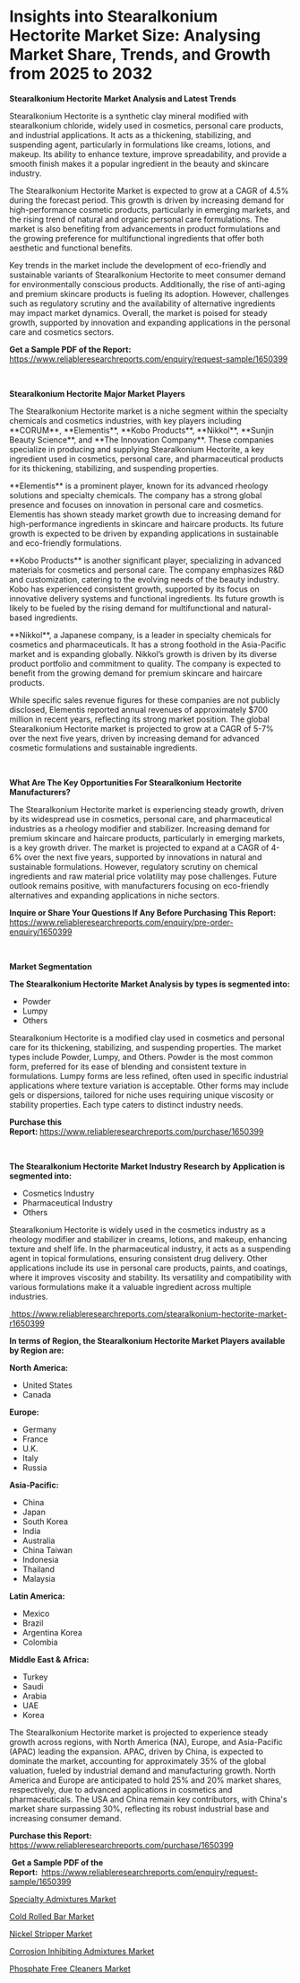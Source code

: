 <p><h1>Insights into Stearalkonium Hectorite Market Size: Analysing Market Share, Trends, and Growth from 2025 to 2032</h1></p><p><strong>Stearalkonium Hectorite Market Analysis and Latest Trends</strong></p>
<p><p>Stearalkonium Hectorite is a synthetic clay mineral modified with stearalkonium chloride, widely used in cosmetics, personal care products, and industrial applications. It acts as a thickening, stabilizing, and suspending agent, particularly in formulations like creams, lotions, and makeup. Its ability to enhance texture, improve spreadability, and provide a smooth finish makes it a popular ingredient in the beauty and skincare industry.</p><p>The Stearalkonium Hectorite Market is expected to grow at a CAGR of 4.5% during the forecast period. This growth is driven by increasing demand for high-performance cosmetic products, particularly in emerging markets, and the rising trend of natural and organic personal care formulations. The market is also benefiting from advancements in product formulations and the growing preference for multifunctional ingredients that offer both aesthetic and functional benefits.</p><p>Key trends in the market include the development of eco-friendly and sustainable variants of Stearalkonium Hectorite to meet consumer demand for environmentally conscious products. Additionally, the rise of anti-aging and premium skincare products is fueling its adoption. However, challenges such as regulatory scrutiny and the availability of alternative ingredients may impact market dynamics. Overall, the market is poised for steady growth, supported by innovation and expanding applications in the personal care and cosmetics sectors.</p></p>
<p><strong>Get a Sample PDF of the Report:&nbsp;</strong> <a href="https://www.reliableresearchreports.com/enquiry/request-sample/1650399?utm_campaign=83&utm_medium=2&utm_source=Github&utm_content=ia&utm_term=25012025&utm_id=stearalkonium-hectorite">https://www.reliableresearchreports.com/enquiry/request-sample/1650399</a></p>
<p>&nbsp;</p>
<p><strong>Stearalkonium Hectorite Major Market Players</strong></p>
<p><p>The Stearalkonium Hectorite market is a niche segment within the specialty chemicals and cosmetics industries, with key players including **CORUM**, **Elementis**, **Kobo Products**, **Nikkol**, **Sunjin Beauty Science**, and **The Innovation Company**. These companies specialize in producing and supplying Stearalkonium Hectorite, a key ingredient used in cosmetics, personal care, and pharmaceutical products for its thickening, stabilizing, and suspending properties.</p><p>**Elementis** is a prominent player, known for its advanced rheology solutions and specialty chemicals. The company has a strong global presence and focuses on innovation in personal care and cosmetics. Elementis has shown steady market growth due to increasing demand for high-performance ingredients in skincare and haircare products. Its future growth is expected to be driven by expanding applications in sustainable and eco-friendly formulations.</p><p>**Kobo Products** is another significant player, specializing in advanced materials for cosmetics and personal care. The company emphasizes R&D and customization, catering to the evolving needs of the beauty industry. Kobo has experienced consistent growth, supported by its focus on innovative delivery systems and functional ingredients. Its future growth is likely to be fueled by the rising demand for multifunctional and natural-based ingredients.</p><p>**Nikkol**, a Japanese company, is a leader in specialty chemicals for cosmetics and pharmaceuticals. It has a strong foothold in the Asia-Pacific market and is expanding globally. Nikkol’s growth is driven by its diverse product portfolio and commitment to quality. The company is expected to benefit from the growing demand for premium skincare and haircare products.</p><p>While specific sales revenue figures for these companies are not publicly disclosed, Elementis reported annual revenues of approximately $700 million in recent years, reflecting its strong market position. The global Stearalkonium Hectorite market is projected to grow at a CAGR of 5-7% over the next five years, driven by increasing demand for advanced cosmetic formulations and sustainable ingredients.</p></p>
<p>&nbsp;</p>
<p><strong>What Are The Key Opportunities For Stearalkonium Hectorite Manufacturers?</strong></p>
<p><p>The Stearalkonium Hectorite market is experiencing steady growth, driven by its widespread use in cosmetics, personal care, and pharmaceutical industries as a rheology modifier and stabilizer. Increasing demand for premium skincare and haircare products, particularly in emerging markets, is a key growth driver. The market is projected to expand at a CAGR of 4-6% over the next five years, supported by innovations in natural and sustainable formulations. However, regulatory scrutiny on chemical ingredients and raw material price volatility may pose challenges. Future outlook remains positive, with manufacturers focusing on eco-friendly alternatives and expanding applications in niche sectors.</p></p>
<p><strong>Inquire or Share Your Questions If Any Before Purchasing This Report:</strong> <a href="https://www.reliableresearchreports.com/enquiry/pre-order-enquiry/1650399?utm_campaign=83&utm_medium=2&utm_source=Github&utm_content=ia&utm_term=25012025&utm_id=stearalkonium-hectorite">https://www.reliableresearchreports.com/enquiry/pre-order-enquiry/1650399</a></p>
<p>&nbsp;</p>
<p><strong>Market Segmentation</strong></p>
<p><strong>The Stearalkonium Hectorite Market Analysis by types is segmented into:</strong></p>
<p><ul><li>Powder</li><li>Lumpy</li><li>Others</li></ul></p>
<p><p>Stearalkonium Hectorite is a modified clay used in cosmetics and personal care for its thickening, stabilizing, and suspending properties. The market types include Powder, Lumpy, and Others. Powder is the most common form, preferred for its ease of blending and consistent texture in formulations. Lumpy forms are less refined, often used in specific industrial applications where texture variation is acceptable. Other forms may include gels or dispersions, tailored for niche uses requiring unique viscosity or stability properties. Each type caters to distinct industry needs.</p></p>
<p><strong>Purchase this Report:&nbsp;</strong><a href="https://www.reliableresearchreports.com/purchase/1650399?utm_campaign=83&utm_medium=2&utm_source=Github&utm_content=ia&utm_term=25012025&utm_id=stearalkonium-hectorite">https://www.reliableresearchreports.com/purchase/1650399</a></p>
<p>&nbsp;</p>
<p><strong>The Stearalkonium Hectorite Market Industry Research by Application is segmented into:</strong></p>
<p><ul><li>Cosmetics Industry</li><li>Pharmaceutical Industry</li><li>Others</li></ul></p>
<p><p>Stearalkonium Hectorite is widely used in the cosmetics industry as a rheology modifier and stabilizer in creams, lotions, and makeup, enhancing texture and shelf life. In the pharmaceutical industry, it acts as a suspending agent in topical formulations, ensuring consistent drug delivery. Other applications include its use in personal care products, paints, and coatings, where it improves viscosity and stability. Its versatility and compatibility with various formulations make it a valuable ingredient across multiple industries.</p></p>
<p><a href="https://www.reliableresearchreports.com/stearalkonium-hectorite-market-r1650399?utm_campaign=83&utm_medium=2&utm_source=Github&utm_content=ia&utm_term=25012025&utm_id=stearalkonium-hectorite">&nbsp;https://www.reliableresearchreports.com/stearalkonium-hectorite-market-r1650399</a></p>
<p><strong>In terms of Region, the Stearalkonium Hectorite Market Players available by Region are:</strong></p>
<p>
    <p> <strong> North America: </strong>
        <ul>
            <li>United States</li>
            <li>Canada</li>
        </ul>
        </p> 
    <p> <strong> Europe: </strong>
        <ul>
            <li>Germany</li>
            <li>France</li>
            <li>U.K.</li>
            <li>Italy</li>
            <li>Russia</li>
        </ul>
        </p> 
    <p> <strong> Asia-Pacific: </strong>
        <ul>
            <li>China</li>
            <li>Japan</li>
            <li>South Korea</li>
            <li>India</li>
            <li>Australia</li>
            <li>China Taiwan</li>
            <li>Indonesia</li>
            <li>Thailand</li>
            <li>Malaysia</li>
        </ul>
        </p> 
    <p> <strong> Latin America: </strong>
        <ul>
            <li>Mexico</li>
            <li>Brazil</li>
            <li>Argentina Korea</li>
            <li>Colombia</li>
        </ul>
        </p> 
    <p> <strong> Middle East & Africa: </strong>
        <ul>
            <li>Turkey</li>
            <li>Saudi</li>
            <li>Arabia</li>
            <li>UAE</li>
            <li>Korea</li>
        </ul>
    </p>
    </p>
<p><p>The Stearalkonium Hectorite market is projected to experience steady growth across regions, with North America (NA), Europe, and Asia-Pacific (APAC) leading the expansion. APAC, driven by China, is expected to dominate the market, accounting for approximately 35% of the global valuation, fueled by industrial demand and manufacturing growth. North America and Europe are anticipated to hold 25% and 20% market shares, respectively, due to advanced applications in cosmetics and pharmaceuticals. The USA and China remain key contributors, with China's market share surpassing 30%, reflecting its robust industrial base and increasing consumer demand.</p></p>
<p><strong>Purchase this Report: </strong><a href="https://www.reliableresearchreports.com/purchase/1650399?utm_campaign=83&utm_medium=2&utm_source=Github&utm_content=ia&utm_term=25012025&utm_id=stearalkonium-hectorite">https://www.reliableresearchreports.com/purchase/1650399</a></p>
<p>&nbsp;<strong>Get a Sample PDF of the Report:&nbsp;&nbsp;</strong><a href="https://www.reliableresearchreports.com/enquiry/request-sample/1650399?utm_campaign=83&utm_medium=2&utm_source=Github&utm_content=ia&utm_term=25012025&utm_id=stearalkonium-hectorite">https://www.reliableresearchreports.com/enquiry/request-sample/1650399</a></p>
<p><strong></strong></p>
<p><p><a href="https://github.com/moazugavate/Market-Research-Report-List-1/blob/main/specialty-admixtures-market.md?utm_campaign=83&utm_medium=2&utm_source=Github&utm_content=ia&utm_term=25012025&utm_id=stearalkonium-hectorite">Specialty Admixtures Market</a></p><p><a href="https://github.com/iroldilom/Market-Research-Report-List-1/blob/main/cold-rolled-bar-market.md?utm_campaign=83&utm_medium=2&utm_source=Github&utm_content=ia&utm_term=25012025&utm_id=stearalkonium-hectorite">Cold Rolled Bar Market</a></p><p><a href="https://github.com/watzondechao/Market-Research-Report-List-1/blob/main/nickel-stripper-market.md?utm_campaign=83&utm_medium=2&utm_source=Github&utm_content=ia&utm_term=25012025&utm_id=stearalkonium-hectorite">Nickel Stripper Market</a></p><p><a href="https://github.com/slmagaddam/Market-Research-Report-List-1/blob/main/corrosion-inhibiting-admixtures-market.md?utm_campaign=83&utm_medium=2&utm_source=Github&utm_content=ia&utm_term=25012025&utm_id=stearalkonium-hectorite">Corrosion Inhibiting Admixtures Market</a></p><p><a href="https://github.com/phephezxnf/Market-Research-Report-List-1/blob/main/phosphate-free-cleaners-market.md?utm_campaign=83&utm_medium=2&utm_source=Github&utm_content=ia&utm_term=25012025&utm_id=stearalkonium-hectorite">Phosphate Free Cleaners Market</a></p></p>